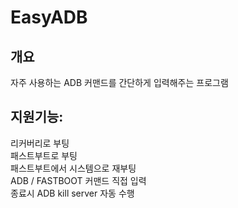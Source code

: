 # EasyADB
## 개요
자주 사용하는 ADB 커맨드를 간단하게 입력해주는 프로그램
<br/>
## 지원기능:
리커버리로 부팅
<br/>
패스트부트로 부팅
<br/>
패스트부트에서 시스템으로 재부팅
<br/>
ADB / FASTBOOT 커맨드 직접 입력
<br/>
종료시 ADB kill server 자동 수행
<br/>
